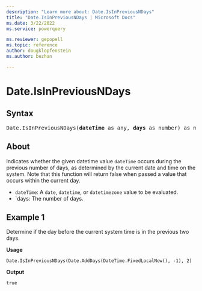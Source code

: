 ```yaml
---
description: "Learn more about: Date.IsInPreviousNDays"
title: "Date.IsInPreviousNDays | Microsoft Docs"
ms.date: 3/22/2022
ms.service: powerquery

ms.reviewer: gepopell
ms.topic: reference
author: dougklopfenstein
ms.author: bezhan

---
```

# Date.IsInPreviousNDays

## Syntax

<pre>
Date.IsInPreviousNDays(<b>dateTime</b> as any, <b>days</b> as number) as nullable logical
</pre>

## About

Indicates whether the given datetime value `dateTime` occurs during the previous number of days, as determined by the current date and time on the system. Note that this function will return false when passed a value that occurs within the current day.

* `dateTime`: A `date`, `datetime`, or `datetimezone` value to be evaluated.
* `days: The number of days.

## Example 1

Determine if the day before the current system time is in the previous two days.

**Usage**

```powerquery-m
Date.IsInPreviousNDays(Date.AddDays(DateTime.FixedLocalNow(), -1), 2)
```

**Output**

`true`
